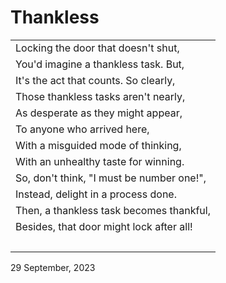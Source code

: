 # Thankless

|             |
| :-----------|
| Locking the door that doesn't shut, |
| You'd imagine a thankless task. But, |
| It's the act that counts. So clearly, |
| Those thankless tasks aren't nearly, |
| As desperate as they might appear, |
| To anyone who arrived here, |
| With a misguided mode of thinking, |
| With an unhealthy taste for winning. |
| So, don't think, "I must be number one!", |
| Instead, delight in a process done. |
| Then, a thankless task becomes thankful, |
| Besides, that door might lock after all! |
| &nbsp; |

29 September, 2023
